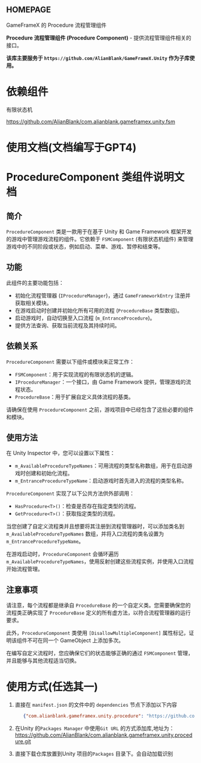 ﻿## HOMEPAGE

GameFrameX 的 Procedure 流程管理组件

**Procedure 流程管理组件 (Procedure Component)** - 提供流程管理组件相关的接口。

**该库主要服务于 `https://github.com/AlianBlank/GameFrameX.Unity` 作为子库使用。**

# 依赖组件

有限状态机

https://github.com/AlianBlank/com.alianblank.gameframex.unity.fsm

# 使用文档(文档编写于GPT4)

# ProcedureComponent 类组件说明文档

## 简介

`ProcedureComponent` 类是一款用于在基于 Unity 和 Game Framework 框架开发的游戏中管理游戏流程的组件。它依赖于 `FSMComponent` (有限状态机组件) 来管理游戏中的不同阶段或状态，例如启动、菜单、游戏、暂停和结束等。

## 功能

此组件的主要功能包括：

- 初始化流程管理器 (`IProcedureManager`)，通过 `GameFrameworkEntry` 注册并获取相关模块。
- 在游戏启动时创建并初始化所有可用的流程 (`ProcedureBase` 类型数组)。
- 启动游戏时，自动切换至入口流程 (`m_EntranceProcedure`)。
- 提供方法查询、获取当前流程及其持续时间。

## 依赖关系

`ProcedureComponent` 需要以下组件或模块来正常工作：

- `FSMComponent`：用于实现流程的有限状态机的逻辑。
- `IProcedureManager`：一个接口，由 Game Framework 提供，管理游戏的流程状态。
- `ProcedureBase`：用于扩展自定义具体流程的基类。

请确保在使用 `ProcedureComponent` 之前，游戏项目中已经包含了这些必要的组件和模块。

## 使用方法

在 Unity Inspector 中，您可以设置以下属性：

- `m_AvailableProcedureTypeNames`：可用流程的类型名称数组，用于在启动游戏时创建和初始化流程。
- `m_EntranceProcedureTypeName`：启动游戏时首先进入的流程的类型名称。

`ProcedureComponent` 实现了以下公共方法供外部调用：

- `HasProcedure<T>()`：检查是否存在指定类型的流程。
- `GetProcedure<T>()`：获取指定类型的流程。

当您创建了自定义流程类并且想要将其注册到流程管理器时，可以添加类名到 `m_AvailableProcedureTypeNames` 数组，并将入口流程的类名设置为 `m_EntranceProcedureTypeName`。

在游戏启动时，`ProcedureComponent` 会循环遍历 `m_AvailableProcedureTypeNames`，使用反射创建这些流程实例，并使用入口流程开始流程管理。

## 注意事项

请注意，每个流程都是继承自 `ProcedureBase` 的一个自定义类。您需要确保您的流程类正确实现了 `ProcedureBase` 定义的所有虚方法，以符合流程管理器的运行要求。

此外，`ProcedureComponent` 类使用 `[DisallowMultipleComponent]` 属性标记，证明该组件不可在同一个 GameObject 上添加多次。

在编写自定义流程时，您应确保它们的状态能够正确的通过 `FSMComponent` 管理，并且能够与其他流程适当切换。

# 使用方式(任选其一)

1. 直接在 `manifest.json` 的文件中的 `dependencies` 节点下添加以下内容
   ```json
      {"com.alianblank.gameframex.unity.procedure": "https://github.com/AlianBlank/com.alianblank.gameframex.unity.procedure.git"}
    ```
2. 在Unity 的`Packages Manager` 中使用`Git URL` 的方式添加库,地址为：https://github.com/AlianBlank/com.alianblank.gameframex.unity.procedure.git

3. 直接下载仓库放置到Unity 项目的`Packages` 目录下。会自动加载识别
